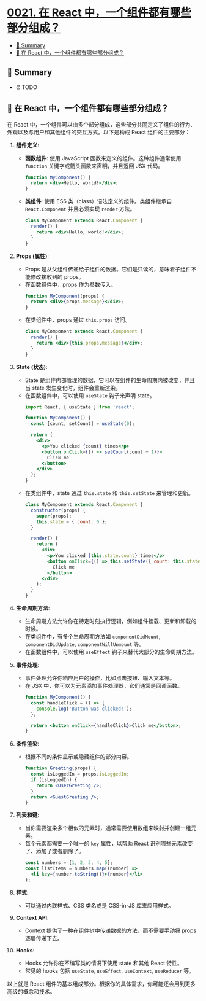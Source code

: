 # [0021. 在 React 中，一个组件都有哪些部分组成？](https://github.com/Tdahuyou/react/tree/main/0021.%20%E5%9C%A8%20React%20%E4%B8%AD%EF%BC%8C%E4%B8%80%E4%B8%AA%E7%BB%84%E4%BB%B6%E9%83%BD%E6%9C%89%E5%93%AA%E4%BA%9B%E9%83%A8%E5%88%86%E7%BB%84%E6%88%90%EF%BC%9F)

<!-- region:toc -->
- [📝 Summary](#-summary)
- [🤖 在 React 中，一个组件都有哪些部分组成？](#🤖-在-react-中，一个组件都有哪些部分组成？)
<!-- endregion:toc -->

## 📝 Summary

- ⏰ TODO

## 🤖 在 React 中，一个组件都有哪些部分组成？

在 React 中，一个组件可以由多个部分组成，这些部分共同定义了组件的行为、外观以及与用户和其他组件的交互方式。以下是构成 React 组件的主要部分：

1. **组件定义**:
   - **函数组件**: 使用 JavaScript 函数来定义的组件。这种组件通常使用 `function` 关键字或箭头函数来声明，并且返回 JSX 代码。
     ```jsx
     function MyComponent() {
       return <div>Hello, world!</div>;
     }
     ```
   - **类组件**: 使用 ES6 类（class）语法定义的组件。类组件继承自 `React.Component` 并且必须实现 `render` 方法。
     ```jsx
     class MyComponent extends React.Component {
       render() {
         return <div>Hello, world!</div>;
       }
     }
     ```

2. **Props (属性)**:
   - Props 是从父组件传递给子组件的数据。它们是只读的，意味着子组件不能修改接收到的 props。
   - 在函数组件中，props 作为参数传入。
     ```jsx
     function MyComponent(props) {
       return <div>{props.message}</div>;
     }
     ```
   - 在类组件中，props 通过 `this.props` 访问。
     ```jsx
     class MyComponent extends React.Component {
       render() {
         return <div>{this.props.message}</div>;
       }
     }
     ```

3. **State (状态)**:
   - State 是组件内部管理的数据，它可以在组件的生命周期内被改变，并且当 state 发生变化时，组件会重新渲染。
   - 在函数组件中，可以使用 `useState` 钩子来声明 state。
     ```jsx
     import React, { useState } from 'react';

     function MyComponent() {
       const [count, setCount] = useState(0);

       return (
         <div>
           <p>You clicked {count} times</p>
           <button onClick={() => setCount(count + 1)}>
             Click me
           </button>
         </div>
       );
     }
     ```
   - 在类组件中，state 通过 `this.state` 和 `this.setState` 来管理和更新。
     ```jsx
     class MyComponent extends React.Component {
       constructor(props) {
         super(props);
         this.state = { count: 0 };
       }

       render() {
         return (
           <div>
             <p>You clicked {this.state.count} times</p>
             <button onClick={() => this.setState({ count: this.state.count + 1 })}>
               Click me
             </button>
           </div>
         );
       }
     }
     ```

4. **生命周期方法**:
   - 生命周期方法允许你在特定时刻执行逻辑，例如组件挂载、更新和卸载的时候。
   - 在类组件中，有多个生命周期方法如 `componentDidMount`, `componentDidUpdate`, `componentWillUnmount` 等。
   - 在函数组件中，可以使用 `useEffect` 钩子来替代大部分的生命周期方法。

5. **事件处理**:
   - 事件处理允许你响应用户的操作，比如点击按钮、输入文本等。
   - 在 JSX 中，你可以为元素添加事件处理器，它们通常是回调函数。
     ```jsx
     function MyComponent() {
       const handleClick = () => {
         console.log('Button was clicked!');
       };

       return <button onClick={handleClick}>Click me</button>;
     }
     ```

6. **条件渲染**:
   - 根据不同的条件显示或隐藏组件的部分内容。
     ```jsx
     function Greeting(props) {
       const isLoggedIn = props.isLoggedIn;
       if (isLoggedIn) {
         return <UserGreeting />;
       }
       return <GuestGreeting />;
     }
     ```

7. **列表和键**:
   - 当你需要渲染多个相似的元素时，通常需要使用数组来映射并创建一组元素。
   - 每个元素都需要一个唯一的 `key` 属性，以帮助 React 识别哪些元素改变了、添加了或者删除了。
     ```jsx
     const numbers = [1, 2, 3, 4, 5];
     const listItems = numbers.map((number) =>
       <li key={number.toString()}>{number}</li>
     );
     ```

8. **样式**:
   - 可以通过内联样式、CSS 类名或是 CSS-in-JS 库来应用样式。

9. **Context API**:
   - Context 提供了一种在组件树中传递数据的方法，而不需要手动将 props 逐层传递下去。

10. **Hooks**:
    - Hooks 允许你在不编写类的情况下使用 state 和其他 React 特性。
    - 常见的 hooks 包括 `useState`, `useEffect`, `useContext`, `useReducer` 等。

以上就是 React 组件的基本组成部分。根据你的具体需求，你可能还会用到更多高级的概念和技术。